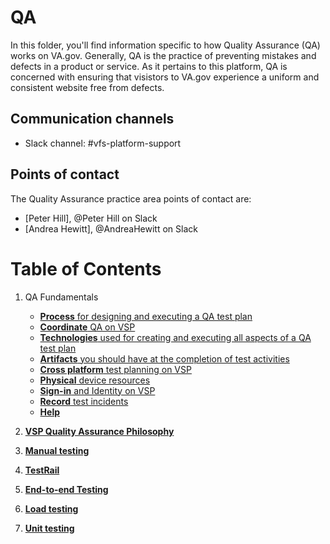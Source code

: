 # QA
In this folder, you'll find information specific to how Quality Assurance (QA) works on VA.gov.  Generally, QA is the practice of preventing mistakes and defects in a product or service.  As it pertains to this platform, QA is concerned with ensuring that visistors to VA.gov experience a uniform and consistent website free from defects.

## Communication channels
- Slack channel: #vfs-platform-support

## Points of contact
The Quality Assurance practice area points of contact are:  
- [Peter Hill], @Peter Hill on Slack
- [Andrea Hewitt], @AndreaHewitt on Slack

# Table of Contents
1. QA Fundamentals
    - [**Process** for designing and executing a QA test plan](process.md)
    - [**Coordinate** QA on VSP](how-to-coordinate-qa.md)
    - [**Technologies** used for creating and executing all aspects of a QA test plan](technologies.md)
    - [**Artifacts** you should have at the completion of test activities](qa-artifacts.md)
    - [**Cross platform** test planning on VSP](cross-platform-testing-plan.md)
    - [**Physical** device resources](physical-device-resources.md)
    - [**Sign-in** and Identity on VSP](sign-in-and-identity.md)
    - [**Record** test incidents](record-test-incident.md)
    - [**Help**](help.md)

1. [**VSP Quality Assurance Philosophy**](philosophy/README.md)
1. [**Manual testing**](manual-testing/README.md)
1. [**TestRail**](testrail/README.md)
1. [**End-to-end Testing**](e2e-testing/README.md)
1. [**Load testing**](load-testing/README.md)
1. [**Unit testing**](unit-testing/README.md)